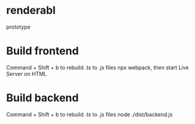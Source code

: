 # renderabl
prototype

# Build frontend
Command + Shift + b to rebuild .ts to .js files
npx webpack, then start Live Server on HTML

# Build backend
Command + Shift + b to rebuild .ts to .js files
node ./dist/backend.js